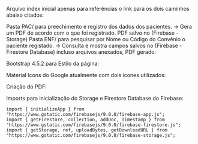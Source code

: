 Arquivo index inicial apenas para referências o link para os dois caminhos abaixo citados:

Pasta PAC/ para preechimento e registro dos dados dos pacientes. -> Gera um PDF de acordo com o que foi registrado. PDF salvo no (Firebase - Storage)
Pasta ENF/ para pesquisar por Nome ou Código do Convênio o paciente registado. -> Consulta e mostra campos salvos no (Firebase - Firestore Database) incluso arquivos anexados, PDF gerado.

Bootstrap 4.5.2 para Estilo da página:
  <link href="https://stackpath.bootstrapcdn.com/bootstrap/4.5.2/css/bootstrap.min.css" rel="stylesheet">

Material Icons do Google atualmente com dois ícones utilizados:
  <link href="https://fonts.googleapis.com/icon?family=Material+Icons" rel="stylesheet">

Criação do PDF:
  <script src="https://cdnjs.cloudflare.com/ajax/libs/jspdf/2.3.1/jspdf.umd.min.js"></script>


Imports para inicialização do Storage e Firestore Database do Firebase:

    import { initializeApp } from "https://www.gstatic.com/firebasejs/9.0.0/firebase-app.js";
    import { getFirestore, collection, addDoc, Timestamp } from "https://www.gstatic.com/firebasejs/9.0.0/firebase-firestore.js";
    import { getStorage, ref, uploadBytes, getDownloadURL } from "https://www.gstatic.com/firebasejs/9.0.0/firebase-storage.js";

